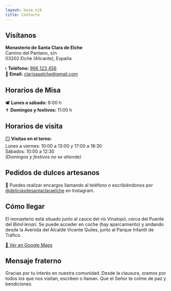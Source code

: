 ```yaml
---
layout: base.njk
title: Contacto
---
```


<h2>Visítanos</h2>

<p>
  <strong>Monasterio de Santa Clara de Elche</strong><br />
  Camino del Pantano, s/n<br />
  03202 Elche (Alicante), España
</p>

<p>
  📞 <strong>Teléfono:</strong> <a href="tel:+34966123456">966 123 456</a><br />
  📧 <strong>Email:</strong> <a href="mailto:clarisasdeelx@gmail.com">clarisaselche@gmail.com</a>
</p>

<h2>Horarios de Misa</h2>

<p>
  🕊 <strong>Lunes a sábado:</strong> 8:00 h<br />
  ✝ <strong>Domingos y festivos:</strong> 11:00 h
</p>

<h2>Horarios de visita</h2>

<p>
  🪟 <strong>Visitas en el torno:</strong><br />
  Lunes a viernes: 10:00 a 13:00 y 17:00 a 18:30<br />
  Sábados: 10:00 a 12:30<br />
  <em>(Domingos y festivos no se atiende)</em>
</p>

<h2>Pedidos de dulces artesanos</h2>

<p>
  🧁 Puedes realizar encargos llamando al teléfono o escribiéndonos por <a href="https://www.instagram.com/deliciasdesantaclaraelche/" target="_blank">@deliciasdesantaclaraelche</a> en Instagram.
</p>

<h2>Cómo llegar</h2>

<p>
  El monasterio está situado junto al cauce del río Vinalopó, cerca del Puente del <em>Bimil·lenari</em>. Se puede acceder en coche (hay aparcamiento) y andando desde la Avenida del Alcalde Vicente Quiles, junto al Parque Infantil de Tráfico .
</p>

<p>
  <a href="https://maps.app.goo.gl/hyyDRgRB7y2bmyPCA" target="_blank">📍 Ver en Google Maps</a>
</p>

<h2>Mensaje fraterno</h2>

<p>
  Gracias por tu interés en nuestra comunidad. Desde la clausura, oramos por todos los que nos visitan, escriben o llaman. Que el Señor te colme de paz y bendiciones.
</p>
